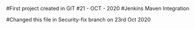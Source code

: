 #First project created in GIT
#21 - OCT - 2020
#Jenkins Maven Integration

#Changed this file in Security-fix branch on 23rd Oct 2020
